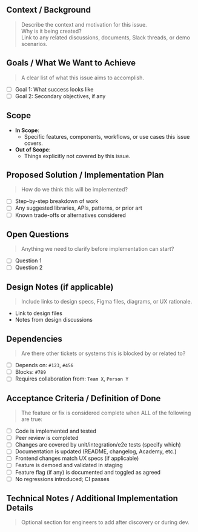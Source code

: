 ## Context / Background

> Describe the context and motivation for this issue.  
> Why is it being created?  
> Link to any related discussions, documents, Slack threads, or demo scenarios.

## Goals / What We Want to Achieve

> A clear list of what this issue aims to accomplish.

- [ ] Goal 1: What success looks like
- [ ] Goal 2: Secondary objectives, if any

## Scope

- **In Scope**:
  - Specific features, components, workflows, or use cases this issue covers.
- **Out of Scope**:
  - Things explicitly not covered by this issue.

## Proposed Solution / Implementation Plan

> How do we think this will be implemented?

- [ ] Step-by-step breakdown of work
- [ ] Any suggested libraries, APIs, patterns, or prior art
- [ ] Known trade-offs or alternatives considered

## Open Questions

> Anything we need to clarify before implementation can start?

- [ ] Question 1
- [ ] Question 2

## Design Notes (if applicable)

> Include links to design specs, Figma files, diagrams, or UX rationale.

- Link to design files
- Notes from design discussions

## Dependencies

> Are there other tickets or systems this is blocked by or related to?

- [ ] Depends on: `#123`, `#456`
- [ ] Blocks: `#789`
- [ ] Requires collaboration from: `Team X`, `Person Y`

## Acceptance Criteria / Definition of Done

> The feature or fix is considered complete when ALL of the following are true:

- [ ] Code is implemented and tested
- [ ] Peer review is completed
- [ ] Changes are covered by unit/integration/e2e tests (specify which)
- [ ] Documentation is updated (README, changelog, Academy, etc.)
- [ ] Frontend changes match UX specs (if applicable)
- [ ] Feature is demoed and validated in staging
- [ ] Feature flag (if any) is documented and toggled as agreed
- [ ] No regressions introduced; CI passes

## Technical Notes / Additional Implementation Details

> Optional section for engineers to add after discovery or during dev.

